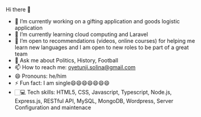 Hi there 👋

- 🔭 I’m currently working on a gifting application and goods logistic application
- 🌱 I’m currently learning cloud computing and Laravel
- 🤔 I’m open to recommendations (videos, online courses) for helping me learn new languages and I am open to new roles to be part of a great team
- 💬 Ask me about Politics, History, Football
- 📫 How to reach me: oyetunji.solina@gmail.com
- 😄 Pronouns: he/him
- ⚡ Fun fact: I am single😄😄😄😄😄😄😄
- 🏻‍💻 Tech skills: HTML5, CSS, Javascript, Typescript, Node.js, Express.js, RESTful API, MySQL, MongoDB, Wordpress, Server Configuration and maintenace 


